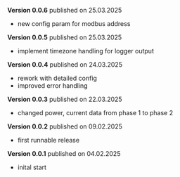 **Version 0.0.6** published on 25.03.2025
- new config param for modbus address
  
**Version 0.0.5** published on 25.03.2025
- implement timezone handling for logger output
 
**Version 0.0.4** published on 24.03.2025
- rework with detailed config 
- improved error handling
  
**Version 0.0.3** published on 22.03.2025
- changed power, current data from phase 1 to phase 2

**Version 0.0.2** published on 09.02.2025
- first runnable release

**Version 0.0.1** published on 04.02.2025
- inital start